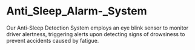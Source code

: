 # Anti_Sleep_Alarm-_System
Our Anti-Sleep Detection System employs an eye blink sensor to monitor driver alertness, triggering alerts upon detecting signs of drowsiness to prevent accidents caused by fatigue.
